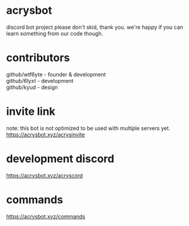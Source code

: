 # acrysbot
discord bot project
please don't skid, thank you. we're happy if you can learn something from our code though.

# contributors

github/wtf6yte - founder & development  
github/6lyxt - development  
github/kyud - design

# invite link

note: this bot is not optimized to be used with multiple servers yet.  
https://acrysbot.xyz/acrysinvite

# development discord

https://acrysbot.xyz/acryscord

# commands

https://acrysbot.xyz/commands  
